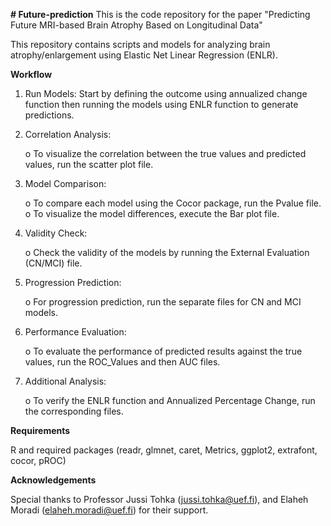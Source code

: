 **# Future-prediction**
This is the code repository for the paper  "Predicting Future MRI-based Brain Atrophy Based on Longitudinal Data"

This repository contains scripts and models for analyzing brain atrophy/enlargement using Elastic Net Linear Regression (ENLR).

**Workflow**
1.	Run Models: Start by defining the outcome using annualized change function then  running the models using ENLR function to generate predictions.
   
2.	Correlation Analysis:
   
    o	To visualize the correlation between the true values and predicted values, run the scatter plot file.

4.	Model Comparison:
   
    o	To compare each model using the Cocor package, run the Pvalue file.
    o	To visualize the model differences, execute the Bar plot file.

6.	Validity Check:
   
    o	Check the validity of the models by running the External Evaluation (CN/MCI) file.

8.	Progression Prediction:
   
    o	For progression prediction, run the separate files for CN and MCI models.

10.	Performance Evaluation:
    
    o	To evaluate the performance of predicted results against the true values, run the ROC_Values and then AUC files.

12.	Additional Analysis:
    
    o	To verify the ENLR function and Annualized Percentage Change, run the corresponding files.

**Requirements**

 R and required packages (readr, glmnet, caret, Metrics, ggplot2, extrafont, cocor, pROC)

**Acknowledgements**

Special thanks to Professor Jussi Tohka (jussi.tohka@uef.fi), and Elaheh Moradi (elaheh.moradi@uef.fi) for their support.

